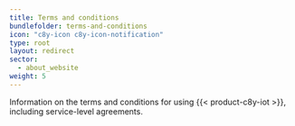 ```yaml
---
title: Terms and conditions
bundlefolder: terms-and-conditions
icon: "c8y-icon c8y-icon-notification"
type: root
layout: redirect
sector:
  - about_website
weight: 5
---
```


Information on the terms and conditions for using {{< product-c8y-iot >}}, including service-level agreements.